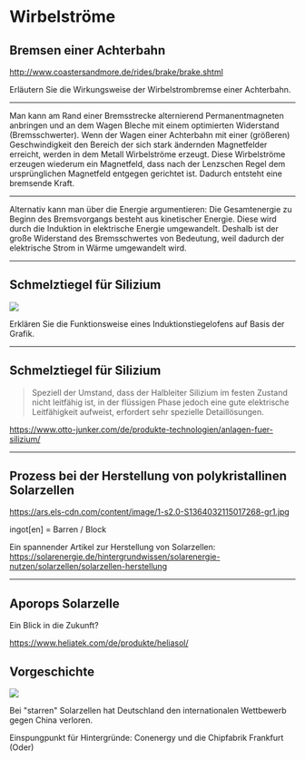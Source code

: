 # Wirbelströme

## Bremsen einer Achterbahn

http://www.coastersandmore.de/rides/brake/brake.shtml

Erläutern Sie die Wirkungsweise der Wirbelstrombremse einer Achterbahn.

---

Man kann am Rand einer Bremsstrecke alternierend Permanentmagneten anbringen und an dem Wagen Bleche mit einem optimierten Widerstand (Bremsschwerter). Wenn der Wagen einer Achterbahn mit einer (größeren) Geschwindigkeit den Bereich der sich stark ändernden Magnetfelder erreicht, werden in dem Metall Wirbelströme erzeugt. Diese Wirbelströme erzeugen wiederum ein Magnetfeld, dass nach der Lenzschen Regel dem ursprünglichen Magnetfeld entgegen gerichtet ist. Dadurch entsteht eine bremsende Kraft.

---

Alternativ kann man über die Energie argumentieren: Die Gesamtenergie zu Beginn des Bremsvorgangs besteht aus kinetischer Energie. Diese wird durch die Induktion in elektrische Energie umgewandelt. Deshalb ist der große Widerstand des Bremsschwertes von Bedeutung, weil dadurch der elektrische Strom in Wärme umgewandelt wird.

---

## Schmelztiegel für Silizium

![](https://www.otto-junker.com/cache/e3f553ad778de8b8620e7226afa163b0.jpeg)

Erklären Sie die Funktionsweise eines Induktionstiegelofens auf Basis der Grafik.

---

## Schmelztiegel für Silizium

> Speziell der Umstand, dass der Halbleiter Silizium im festen Zustand nicht leitfähig ist, in der flüssigen Phase jedoch eine gute elektrische Leitfähigkeit aufweist, erfordert sehr spezielle Detaillösungen.

https://www.otto-junker.com/de/produkte-technologien/anlagen-fuer-silizium/

---

## Prozess bei der Herstellung von polykristallinen Solarzellen

https://ars.els-cdn.com/content/image/1-s2.0-S1364032115017268-gr1.jpg

ingot[en] = Barren / Block

Ein spannender Artikel zur Herstellung von Solarzellen: https://solarenergie.de/hintergrundwissen/solarenergie-nutzen/solarzellen/solarzellen-herstellung

---

## Aporops Solarzelle

Ein Blick in die Zukunft?

https://www.heliatek.com/de/produkte/heliasol/

## Vorgeschichte

![](https://www.pv-magazine.de/wp-content/uploads/sites/4/2022/02/BNEF_Outlook_Photovoltaik_Zubau_2010-2030.jpg)

Bei "starren" Solarzellen hat Deutschland den internationalen Wettbewerb gegen China verloren. 

Einspungpunkt für Hintergründe: Conenergy und die Chipfabrik Frankfurt (Oder)